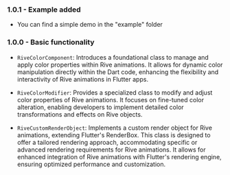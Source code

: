 ### 1.0.1 - Example added

- You can find a simple demo in the "example" folder

### 1.0.0 - Basic functionality

- `RiveColorComponent`: Introduces a foundational class to manage and apply color properties within Rive animations. It allows for dynamic color manipulation directly within the Dart code, enhancing the flexibility and interactivity of Rive animations in Flutter apps.

- `RiveColorModifier`: Provides a specialized class to modify and adjust color properties of Rive animations. It focuses on fine-tuned color alteration, enabling developers to implement detailed color transformations and effects on Rive objects.

- `RiveCustomRenderObject`: Implements a custom render object for Rive animations, extending Flutter's RenderBox. This class is designed to offer a tailored rendering approach, accommodating specific or advanced rendering requirements for Rive animations. It allows for enhanced integration of Rive animations with Flutter's rendering engine, ensuring optimized performance and customization.
